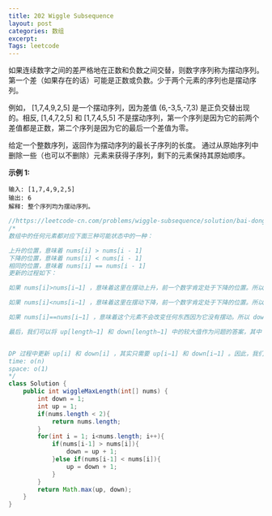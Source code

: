 ```yaml
---
title: 202 Wiggle Subsequence
layout: post
categories: 数组
excerpt: 
Tags: leetcode
---
```


如果连续数字之间的差严格地在正数和负数之间交替，则数字序列称为摆动序列。第一个差（如果存在的话）可能是正数或负数。少于两个元素的序列也是摆动序列。

例如， [1,7,4,9,2,5] 是一个摆动序列，因为差值 (6,-3,5,-7,3) 是正负交替出现的。相反, [1,4,7,2,5] 和 [1,7,4,5,5] 不是摆动序列，第一个序列是因为它的前两个差值都是正数，第二个序列是因为它的最后一个差值为零。

给定一个整数序列，返回作为摆动序列的最长子序列的长度。 通过从原始序列中删除一些（也可以不删除）元素来获得子序列，剩下的元素保持其原始顺序。

**示例 1:**

```
输入: [1,7,4,9,2,5]
输出: 6 
解释: 整个序列均为摆动序列。
```

```java
//https://leetcode-cn.com/problems/wiggle-subsequence/solution/bai-dong-xu-lie-by-leetcode/
/*
数组中的任何元素都对应下面三种可能状态中的一种：

上升的位置，意味着 nums[i] > nums[i - 1]
下降的位置，意味着 nums[i] < nums[i - 1]
相同的位置，意味着 nums[i] == nums[i - 1]
更新的过程如下：

如果 nums[i]>nums[i−1] ，意味着这里在摆动上升，前一个数字肯定处于下降的位置。所以 up[i] = down[i-1] + 1up[i]=down[i−1]+1 ， down[i] 与 down[i−1] 保持相同。

如果 nums[i]<nums[i−1] ，意味着这里在摆动下降，前一个数字肯定处于下降的位置。所以 down[i] = up[i-1] + 1 ， up[i] 与 up[i−1] 保持不变。

如果 nums[i]==nums[i−1] ，意味着这个元素不会改变任何东西因为它没有摆动。所以 down[i] 与up[i] 与 down[i-1] 和 up[i−1] 都分别保持不变。

最后，我们可以将 up[length−1] 和 down[length−1] 中的较大值作为问题的答案，其中 length 是给定数组中的元素数目。


DP 过程中更新 up[i] 和 down[i] ，其实只需要 up[i−1] 和 down[i−1] 。因此，我们可以通过只记录最后一个元素的值而不使用数组来节省空间。
time: o(n)
space: o(1)
*/
class Solution {
    public int wiggleMaxLength(int[] nums) {
        int down = 1;
        int up = 1;
        if(nums.length < 2){
            return nums.length;
        }
        for(int i = 1; i<nums.length; i++){
            if(nums[i-1] > nums[i]){
                down = up + 1;
            }else if(nums[i-1] < nums[i]){
                up = down + 1;
            }
        }
        return Math.max(up, down);
    }
}
```

